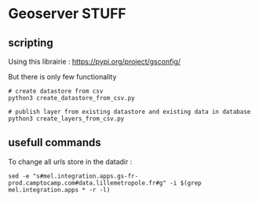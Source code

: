 
# Geoserver STUFF

## scripting
Using this librairie : https://pypi.org/project/gsconfig/

But there is only few functionality

```commandline
# create datastore from csv
python3 create_datastore_from_csv.py

# publish layer from existing datastore and existing data in database 
python3 create_layers_from_csv.py 

```

## usefull commands


To change all urls store in the datadir :

`sed -e "s#mel.integration.apps.gs-fr-prod.camptocamp.com#data.lillemetropole.fr#g" -i $(grep mel.integration.apps * -r -l)`
